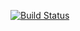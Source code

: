 [![Build Status](https://travis-ci.org/edabalaban/myDemoApp_Updated.svg?branch=master)](https://travis-ci.org/edabalaban/myDemoApp_Updated)
